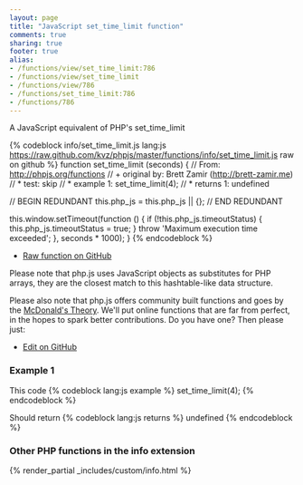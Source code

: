 ```yaml
---
layout: page
title: "JavaScript set_time_limit function"
comments: true
sharing: true
footer: true
alias:
- /functions/view/set_time_limit:786
- /functions/view/set_time_limit
- /functions/view/786
- /functions/set_time_limit:786
- /functions/786
---
```

<!-- Generated by Rakefile:build -->
A JavaScript equivalent of PHP's set_time_limit

{% codeblock info/set_time_limit.js lang:js https://raw.github.com/kvz/phpjs/master/functions/info/set_time_limit.js raw on github %}
function set_time_limit (seconds) {
  // From: http://phpjs.org/functions
  // +   original by: Brett Zamir (http://brett-zamir.me)
  // *          test: skip
  // *     example 1: set_time_limit(4);
  // *     returns 1: undefined

  // BEGIN REDUNDANT
  this.php_js = this.php_js || {};
  // END REDUNDANT

  this.window.setTimeout(function () {
    if (!this.php_js.timeoutStatus) {
      this.php_js.timeoutStatus = true;
    }
    throw 'Maximum execution time exceeded';
  }, seconds * 1000);
}
{% endcodeblock %}

 - [Raw function on GitHub](https://github.com/kvz/phpjs/blob/master/functions/info/set_time_limit.js)

Please note that php.js uses JavaScript objects as substitutes for PHP arrays, they are 
the closest match to this hashtable-like data structure. 

Please also note that php.js offers community built functions and goes by the 
[McDonald's Theory](https://medium.com/what-i-learned-building/9216e1c9da7d). We'll put online 
functions that are far from perfect, in the hopes to spark better contributions. 
Do you have one? Then please just: 

 - [Edit on GitHub](https://github.com/kvz/phpjs/edit/master/functions/info/set_time_limit.js)

### Example 1
This code
{% codeblock lang:js example %}
set_time_limit(4);
{% endcodeblock %}

Should return
{% codeblock lang:js returns %}
undefined
{% endcodeblock %}


### Other PHP functions in the info extension
{% render_partial _includes/custom/info.html %}

